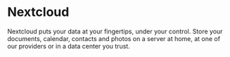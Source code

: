 # Nextcloud

Nextcloud puts your data at your fingertips, under your control. Store your documents, calendar, contacts and photos on a server at home, at one of our providers or in a data center you trust.
